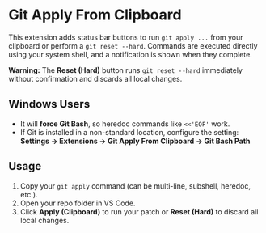 # Git Apply From Clipboard

This extension adds status bar buttons to run `git apply ...` from your clipboard or perform a `git reset --hard`.
Commands are executed directly using your system shell, and a notification is shown when they complete.

**Warning:** The **Reset (Hard)** button runs `git reset --hard` immediately without confirmation and discards all local changes.

## Windows Users
- It will **force Git Bash**, so heredoc commands like `<<'EOF'` work.
- If Git is installed in a non-standard location, configure the setting:
  **Settings → Extensions → Git Apply From Clipboard → Git Bash Path**

## Usage
1. Copy your `git apply` command (can be multi-line, subshell, heredoc, etc.).
2. Open your repo folder in VS Code.
3. Click **Apply (Clipboard)** to run your patch or **Reset (Hard)** to discard all local changes.

